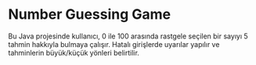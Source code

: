 # Number Guessing Game

Bu Java projesinde kullanıcı, 0 ile 100 arasında rastgele seçilen bir sayıyı 5 tahmin hakkıyla bulmaya çalışır. Hatalı girişlerde uyarılar yapılır ve tahminlerin büyük/küçük yönleri belirtilir.
